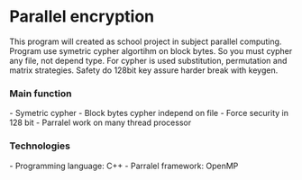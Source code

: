 <h1> Parallel encryption </h1>
This program will created as school project in subject parallel computing.
Program use symetric cypher algortihm on block bytes. So you must cypher
any file, not depend type. For cypher is used substitution, permutation and matrix strategies.
Safety do 128bit key assure harder break with keygen.

<h3> Main function </h3>
- Symetric cypher
- Block bytes cypher independ on file
- Force security in 128 bit
- Parralel work on many thread processor

<h3> Technologies </h3>
- Programming language: C++
- Parralel framework: OpenMP

